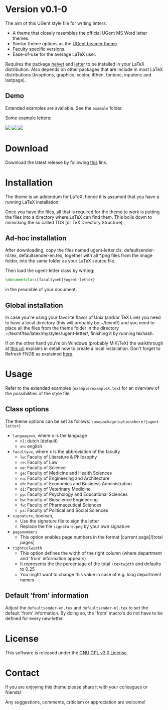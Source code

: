# Version v0.1-0
The aim of this UGent style file for writing letters:
* A theme that closely resembles the official UGent MS Word letter themes.
* Similar theme options as the [UGent beamer theme](https://github.com/driesbenoit/ugent-beamer).
* Faculty specific versions.
* Ease-of-use for the average LaTeX user.

Requires the package [helvet](https://ctan.org/pkg/helvet) and [letter](https://ctan.org/pkg/letter) to be 
installed in your LaTeX distribution. Also depends on other packages that are include in most LaTeX 
distributions (kvoptions, graphicx, xcolor, ifthen, fontenc, inputenc and lastpage).

Demo
----
Extended examples are available. See the `example` folder.

Some example letters:

![](https://github.com/driesbenoit/ugent-letter/blob/master/example-screenshots/example1.png)
![](https://github.com/driesbenoit/ugent-letter/blob/master/example-screenshots/example2.png)
![](https://github.com/driesbenoit/ugent-letter/blob/master/example-screenshots/example3.png)

Download
========
Download the latest release by following [this](https://github.com/driesbenoit/ugent-letter/releases) link.

Installation
============
The theme is an addendum for LaTeX, hence it is assumed that you have a running LaTeX installation.

Once you have the files, all that is required for the theme to work is putting the files into a directory where LaTeX can find them. This boils down to mimicking the so called TDS (or TeX Directory Structure).

Ad-hoc installation 
-------------------
After downloading, copy the files named ugent-letter.cls, defaultsender-nl.tex, defaultsender-en.tex, together with all *.png files from the image folder, into the same folder as your LaTeX source file.

Then load the ugent-letter class by writing:
```latex
\documentclass[faculty=eb]{ugent-letter}
```
in the preamble of your document.

Global installation
-------------------
In case you're using your favorite flavor of Unix (and/or TeX Live) you need to have a local directory (this will probably be ~/texmf/) and you need to place all the files from the theme folder in the directory ~/texmf/tex/latex/mystyles/ugent-letter/, finishing it by running texhash.

If on the other hand you're on Windows (probably MiK\TeX) the walkthrough at [this url](http://docs.miktex.org/manual/localadditions.html) explains in detail how to create a local installation. Don't forget to Refresh FNDB as explained [here](http://docs.miktex.org/manual/configuring.html#fndbupdate).

Usage
=====
Refer to the extended examples (`example/exampleX.tex`) for an overview of the possibilities of the style file.

Class options
-------------
The theme options can be set as follows:
`\usepackage[optionshere]{ugent-letter}`

* `language=x`, where x is the language
  * `nl`: dutch (default)
  * `en`: english
* `faculty=x`, where x is the abbreviation of the faculty
  * `lw`: Faculty of Literature & Philosophy
  * `re`: Faculty of Law
  * `we`: Faculty of Science
  * `ge`: Faculty of Medicine and Health Sciences
  * `ea`: Faculty of Engineering and Architecture
  * `eb`: Faculty of Economics and Business Administration
  * `di`: Faculty of Veterinary Medicine
  * `pp`: Faculty of Psychology and Educational Sciences
  * `bw`: Faculty of Bioscience Engineering
  * `fw`: Faculty of Pharmaceutical Sciences
  * `ps`: Faculty of Political and Social Sciences
* `signature`, boolean, 
  * Use the signature file to sign the letter
  * Replace the file `signature.png` by your own signature
* `pagenumbers`
  * This option enables page numbers in the format [current page]/[total pages]
* `rightcolwidth`
  * This option defines the width of the right column (where department and 'from' information appears)
  * It represents the the percentage of the total `\textwidth` and defaults to 0.25
  * You might want to change this value in case of e.g. long department names
  
Default 'from' information
--------------------------
Adjust the `defaultsender-en.tex` and `defaultsender-nl.tex` to set the default 'from' information. By doing so,
the 'from' macro's do not have to be defined for every new letter.
  
License
=======
This software is released under the [GNU GPL v3.0 License](https://www.gnu.org/licenses/gpl-3.0.en.html).

Contact
=======
If you are enjoying this theme please share it with your colleagues or friends!

Any suggestions, comments, criticism or appreciation are welcome!
